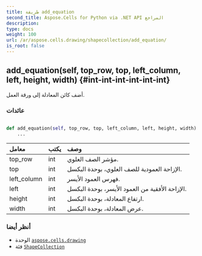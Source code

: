 ```yaml
---
title: طريقة add_equation
second_title: Aspose.Cells for Python via .NET API المراجع
description:
type: docs
weight: 100
url: /ar/aspose.cells.drawing/shapecollection/add_equation/
is_root: false
---
```

##  add_equation(self, top_row, top, left_column, left, height, width) {#int-int-int-int-int-int}
أضف كائن المعادلة إلى ورقة العمل.


###  عائدات




```python

def add_equation(self, top_row, top, left_column, left, height, width):
    ...
```


| معامل| يكتب| وصف|
| :- | :- | :- |
| top_row | int |مؤشر الصف العلوي.|
| top | int | الإزاحة العمودية للصف العلوي، بوحدة البكسل.|
| left_column | int | فهرس العمود الأيسر.|
| left | int | الإزاحة الأفقية من العمود الأيسر، بوحدة البكسل.|
| height | int | ارتفاع المعادلة، بوحدة البكسل.|
| width | int | عرض المعادلة، بوحدة البكسل.|



###  أنظر أيضا
* الوحدة [`aspose.cells.drawing`](../../)
* فئة [`ShapeCollection`](/cells/python-net/ar/aspose.cells.drawing/shapecollection)

